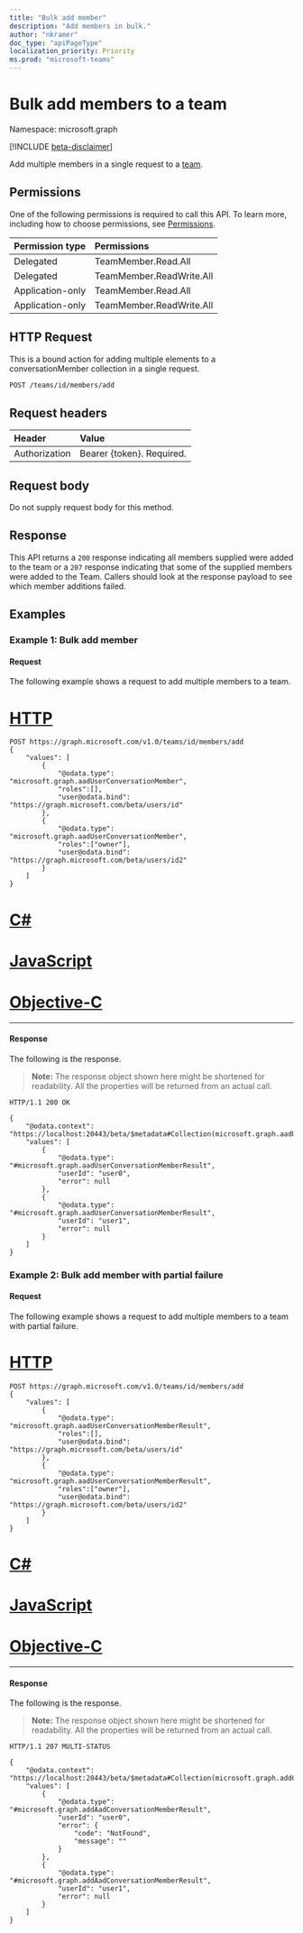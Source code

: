 ```yaml
---
title: "Bulk add member"
description: "Add members in bulk."
author: "nkramer"
doc_type: "apiPageType"
localization_priority: Priority
ms.prod: "microsoft-teams"
---
```


# Bulk add members to a team

Namespace: microsoft.graph

[!INCLUDE [beta-disclaimer](../../includes/beta-disclaimer.md)]

Add multiple members in a single request to a [team](../resources/team.md).

## Permissions

One of the following permissions is required to call this API. To learn more, including how to choose permissions, see [Permissions](/graph/permissions-reference).

|Permission type      | Permissions               | 
|:--------------------|:--------------------------|
| Delegated | TeamMember.Read.All   |
| Delegated | TeamMember.ReadWrite.All |
| Application-only | TeamMember.Read.All   |
| Application-only | TeamMember.ReadWrite.All |


## HTTP Request

This is a bound action for adding multiple elements to a conversationMember collection in a single request.

```xml
POST /teams/id/members/add
```

## Request headers

| Header        | Value                     |
| :------------ | :------------------------ |
| Authorization | Bearer {token}. Required. |

## Request body
Do not supply request body for this method.

## Response

This API returns a `200` response indicating all members supplied were added to the team or a `207` response indicating that some of the supplied members were added to the Team. Callers should look at the response payload to see which member additions failed.
 
## Examples

### Example 1: Bulk add member

#### Request

The following example shows a request to add multiple members to a team.

# [HTTP](#tab/http)

```msgraph-interactive
POST https://graph.microsoft.com/v1.0/teams/id/members/add
{
    "values": [
        {
            "@odata.type": "microsoft.graph.aadUserConversationMember",
            "roles":[],
            "user@odata.bind": "https://graph.microsoft.com/beta/users/id"
        },
        {
            "@odata.type": "microsoft.graph.aadUserConversationMember",
            "roles":["owner"],
            "user@odata.bind": "https://graph.microsoft.com/beta/users/id2"
        }
    ]
}
```

# [C#](#tab/csharp)


# [JavaScript](#tab/javascript)


# [Objective-C](#tab/objc)


---

#### Response

The following is the response.

> **Note:** The response object shown here might be shortened for readability. All the properties will be returned from an actual call.

```http
HTTP/1.1 200 OK

{
    "@odata.context": "https://localhost:20443/beta/$metadata#Collection(microsoft.graph.aadUserConversationMemberResult)",
    "values": [
        {
            "@odata.type": "#microsoft.graph.aadUserConversationMemberResult",
            "userId": "user0",
            "error": null
        },
        {
            "@odata.type": "#microsoft.graph.aadUserConversationMemberResult",
            "userId": "user1",
            "error": null
        }
    ]
}
```

### Example 2: Bulk add member with partial failure

#### Request

The following example shows a request to add multiple members to a team with partial failure.

# [HTTP](#tab/http)

```msgraph-interactive
POST https://graph.microsoft.com/v1.0/teams/id/members/add
{
    "values": [
        {
            "@odata.type": "microsoft.graph.aadUserConversationMemberResult",
            "roles":[],
            "user@odata.bind": "https://graph.microsoft.com/beta/users/id"
        },
        {
            "@odata.type": "microsoft.graph.aadUserConversationMemberResult",
            "roles":["owner"],
            "user@odata.bind": "https://graph.microsoft.com/beta/users/id2"
        }
    ]
}
```

# [C#](#tab/csharp)


# [JavaScript](#tab/javascript)


# [Objective-C](#tab/objc)


---

#### Response

The following is the response.

> **Note:** The response object shown here might be shortened for readability. All the properties will be returned from an actual call.

```http
HTTP/1.1 207 MULTI-STATUS

{
    "@odata.context": "https://localhost:20443/beta/$metadata#Collection(microsoft.graph.addConversationMemberResult)",
    "values": [
        {
            "@odata.type": "#microsoft.graph.addAadConversationMemberResult",
            "userId": "user0",
            "error": {
                "code": "NotFound",
                "message": ""
            }
        },
        {
            "@odata.type": "#microsoft.graph.addAadConversationMemberResult",
            "userId": "user1",
            "error": null
        }
    ]
}
```
